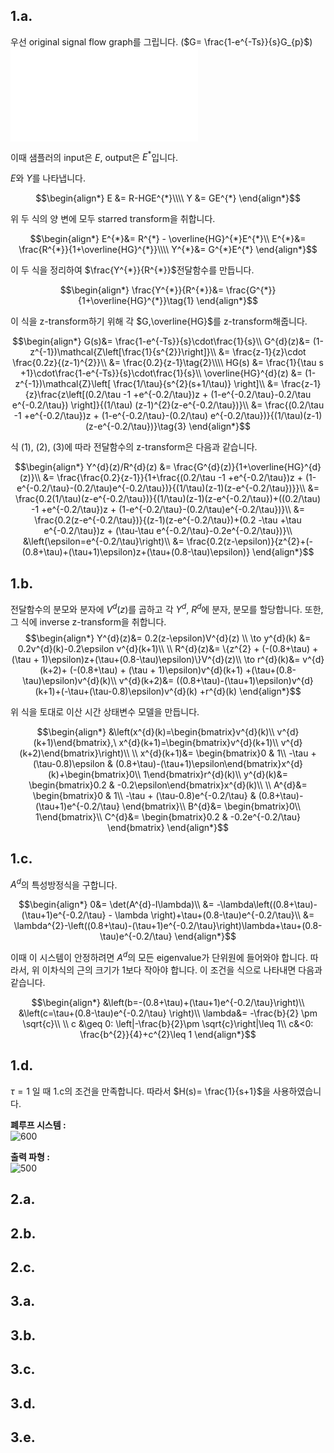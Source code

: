 ## 1.a.
우선 original signal flow graph를 그립니다. ($G= \frac{1-e^{-Ts}}{s}G_{p}$)
![Drawing 2024-06-08 21.11.47.excalidraw](Drawing%202024-06-08%2021.11.47.excalidraw.md)

이때 샘플러의 input은 $E$, output은 $E^{*}$입니다. 

$E$와 $Y$를 나타냅니다.

$$\begin{align*}
E &= R-HGE^{*}\\\\
Y &= GE^{*}
\end{align*}$$

위 두 식의 양 변에 모두 starred transform을 취합니다.

$$\begin{align*}
E^{*}&= R^{*} - \overline{HG}^{*}E^{*}\\
E^{*}&= \frac{R^{*}}{1+\overline{HG}^{*}}\\\\
Y^{*}&= G^{*}E^{*}
\end{align*}$$

이 두 식을 정리하여 $\frac{Y^{*}}{R^{*}}$전달함수를 만듭니다.

$$\begin{align*}
\frac{Y^{*}}{R^{*}}&= \frac{G^{*}}{1+\overline{HG}^{*}}\tag{1}
\end{align*}$$

이 식을 z-transform하기 위해 각 $G,\overline{HG}$를 z-transform해줍니다.

$$\begin{align*}
G(s)&= \frac{1-e^{-Ts}}{s}\cdot\frac{1}{s}\\
G^{d}(z)&= (1-z^{-1})\mathcal{Z\left[\frac{1}{s^{2}}\right]}\\
&= \frac{z-1}{z}\cdot \frac{0.2z}{(z-1)^{2}}\\
&= \frac{0.2}{z-1}\tag{2}\\\\
HG(s) &= \frac{1}{\tau s +1}\cdot\frac{1-e^{-Ts}}{s}\cdot\frac{1}{s}\\
\overline{HG}^{d}(z) &= (1-z^{-1})\mathcal{Z}\left[ \frac{1/\tau}{s^{2}(s+1/\tau)} \right]\\
&= \frac{z-1}{z}\frac{z\left[(0.2/\tau -1 +e^{-0.2/\tau})z + (1-e^{-0.2/\tau}-0.2/\tau e^{-0.2/\tau}) \right]}{(1/\tau) (z-1)^{2}(z-e^{-0.2/\tau})}\\
&= \frac{(0.2/\tau -1 +e^{-0.2/\tau})z + (1-e^{-0.2/\tau}-(0.2/\tau) e^{-0.2/\tau})}{(1/\tau)(z-1)(z-e^{-0.2/\tau})}\tag{3}
\end{align*}$$

식 (1), (2), (3)에 따라 전달함수의 z-transform은 다음과 같습니다.

$$\begin{align*}
Y^{d}(z)/R^{d}(z) &= \frac{G^{d}(z)}{1+\overline{HG}^{d}(z)}\\
&= \frac{\frac{0.2}{z-1}}{1+\frac{(0.2/\tau -1 +e^{-0.2/\tau})z + (1-e^{-0.2/\tau}-(0.2/\tau)e^{-0.2/\tau})}{(1/\tau)(z-1)(z-e^{-0.2/\tau})}}\\
&= \frac{0.2(1/\tau)(z-e^{-0.2/\tau})}{(1/\tau)(z-1)(z-e^{-0.2/\tau})+((0.2/\tau) -1 +e^{-0.2/\tau})z + (1-e^{-0.2/\tau}-(0.2/\tau)e^{-0.2/\tau})}\\
&= \frac{0.2(z-e^{-0.2/\tau})}{(z-1)(z-e^{-0.2/\tau})+(0.2 -\tau +\tau e^{-0.2/\tau})z + (\tau-\tau e^{-0.2/\tau}-0.2e^{-0.2/\tau})}\\
&\left(\epsilon=e^{-0.2/\tau}\right)\\
&= \frac{0.2(z-\epsilon)}{z^{2}+(-(0.8+\tau)+(\tau+1)\epsilon)z+(\tau+(0.8-\tau)\epsilon)}
\end{align*}$$

## 1.b.
전달함수의 분모와 분자에 $V^{d}(z)$를 곱하고 각 $Y^{d}, \ R^{d}$에 분자, 분모를 할당합니다.
또한, 그 식에 inverse z-transform을 취합니다.
$$\begin{align*}
Y^{d}(z)&= 0.2(z-\epsilon)V^{d}(z) \\
\to y^{d}(k) &= 0.2v^{d}(k)-0.2\epsilon v^{d}(k+1)\\
\\
R^{d}(z)&= \{z^{2} + (-(0.8+\tau) + (\tau + 1)\epsilon)z+(\tau+(0.8-\tau)\epsilon)\}V^{d}(z)\\
\to r^{d}(k)&= v^{d}(k+2)+ (-(0.8+\tau) + (\tau + 1)\epsilon)v^{d}(k+1) +(\tau+(0.8-\tau)\epsilon)v^{d}(k)\\
v^{d}(k+2)&= ((0.8+\tau)-(\tau+1)\epsilon)v^{d}(k+1)+(-\tau+(\tau-0.8)\epsilon)v^{d}(k) +r^{d}(k)
\end{align*}$$

위 식을 토대로 이산 시간 상태변수 모델을 만듭니다. 

$$\begin{align*}
&\left(x^{d}(k)=\begin{bmatrix}v^{d}(k)\\
v^{d}(k+1)\end{bmatrix},\ 
x^{d}(k+1)=\begin{bmatrix}v^{d}(k+1)\\
v^{d}(k+2)\end{bmatrix}\right)\\
\\
x^{d}(k+1)&= \begin{bmatrix}0 & 1\\
-\tau + (\tau-0.8)\epsilon & (0.8+\tau)-(\tau+1)\epsilon\end{bmatrix}x^{d}(k)+\begin{bmatrix}0\\
1\end{bmatrix}r^{d}(k)\\
y^{d}(k)&= \begin{bmatrix}0.2 & -0.2\epsilon\end{bmatrix}x^{d}(k)\\
\\
A^{d}&= \begin{bmatrix}0 & 1\\
-\tau + (\tau-0.8)e^{-0.2/\tau} & (0.8+\tau)-(\tau+1)e^{-0.2/\tau} \end{bmatrix}\\
B^{d}&= \begin{bmatrix}0\\
1\end{bmatrix}\\
C^{d}&= \begin{bmatrix}0.2  & -0.2e^{-0.2/\tau} \end{bmatrix}
\end{align*}$$

## 1.c.
$A^{d}$의 특성방정식을 구합니다.

$$\begin{align*}
0&= \det(A^{d}-I\lambda)\\
&= -\lambda\left((0.8+\tau)-(\tau+1)e^{-0.2/\tau} - \lambda \right)+\tau+(0.8-\tau)e^{-0.2/\tau}\\
&= \lambda^{2}-\left((0.8+\tau)-(\tau+1)e^{-0.2/\tau}\right)\lambda+\tau+(0.8-\tau)e^{-0.2/\tau}
\end{align*}$$

이때 이 시스템이 안정하려면 $A^{d}$의 모든 eigenvalue가 단위원에 들어와야 합니다. 따라서, 위 이차식의 근의 크기가 1보다 작아야 합니다. 이 조건을 식으로 나타내면 다음과 같습니다.

$$\begin{align*}
&\left(b=-(0.8+\tau)+(\tau+1)e^{-0.2/\tau}\right)\\
&\left(c=\tau+(0.8-\tau)e^{-0.2/\tau} \right)\\
\lambda&= -\frac{b}{2} \pm \sqrt{c}\\
\\
c &\geq  0: \left|-\frac{b}{2}\pm \sqrt{c}\right|\leq 1\\
c&<0: \frac{b^{2}}{4}+c^{2}\leq 1 
\end{align*}$$

## 1.d.
$\tau=1$ 일 때 1.c의 조건을 만족합니다.
따라서 $H(s)= \frac{1}{s+1}$을 사용하였습니다.

**폐루프 시스템 :**   
![600](Pasted%20image%2020240609155107.png)

**출력 파형 :**  
![500](Pasted%20image%2020240609155619.png)

## 2.a.

## 2.b.

## 2.c.

## 3.a.

## 3.b.

## 3.c.

## 3.d.

## 3.e.
